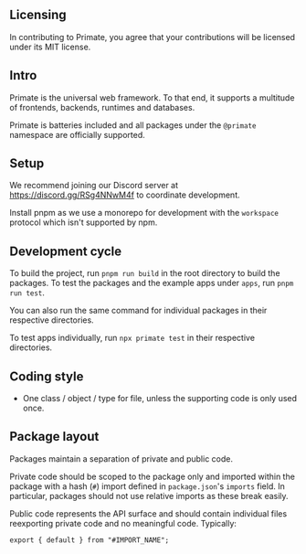 ## Licensing

In contributing to Primate, you agree that your contributions will be licensed
under its MIT license.

## Intro

Primate is the universal web framework. To that end, it supports a multitude
of frontends, backends, runtimes and databases.

Primate is batteries included and all packages under the `@primate` namespace
are officially supported.

## Setup

We recommend joining our Discord server at https://discord.gg/RSg4NNwM4f to
coordinate development.

Install pnpm as we use a monorepo for development with the `workspace` protocol
which isn't supported by npm.

## Development cycle

To build the project, run `pnpm run build` in the root directory to build the
packages. To test the packages and the example apps under `apps`, run
`pnpm run test`.

You can also run the same command for individual packages in their respective
directories.

To test apps individually, run `npx primate test` in their respective
directories.

## Coding style

* One class / object / type for file, unless the supporting code is only used
once.

## Package layout

Packages maintain a separation of private and public code.

Private code should be scoped to the package only and imported within the
package with a hash (`#`) import defined in `package.json`'s `imports` field.
In particular, packages should not use relative imports as these break easily.

Public code represents the API surface and should contain individual files
reexporting private code and no meaningful code. Typically:

`export { default } from "#IMPORT_NAME";`
